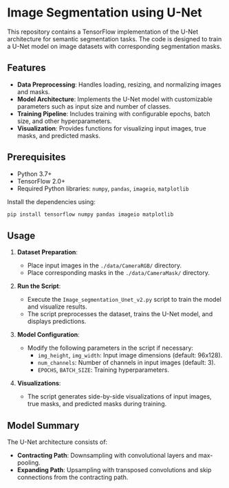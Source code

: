 # Image Segmentation using U-Net

This repository contains a TensorFlow implementation of the U-Net architecture for semantic segmentation tasks. The code is designed to train a U-Net model on image datasets with corresponding segmentation masks.

## Features

- **Data Preprocessing**: Handles loading, resizing, and normalizing images and masks.
- **Model Architecture**: Implements the U-Net model with customizable parameters such as input size and number of classes.
- **Training Pipeline**: Includes training with configurable epochs, batch size, and other hyperparameters.
- **Visualization**: Provides functions for visualizing input images, true masks, and predicted masks.

## Prerequisites

- Python 3.7+
- TensorFlow 2.0+
- Required Python libraries: `numpy`, `pandas`, `imageio`, `matplotlib`

Install the dependencies using:

```bash
pip install tensorflow numpy pandas imageio matplotlib
```

## Usage

1. **Dataset Preparation**:
   - Place input images in the `./data/CameraRGB/` directory.
   - Place corresponding masks in the `./data/CameraMask/` directory.

2. **Run the Script**:
   - Execute the `Image_segmentation_Unet_v2.py` script to train the model and visualize results.
   - The script preprocesses the dataset, trains the U-Net model, and displays predictions.

3. **Model Configuration**:
   - Modify the following parameters in the script if necessary:
     - `img_height`, `img_width`: Input image dimensions (default: 96x128).
     - `num_channels`: Number of channels in input images (default: 3).
     - `EPOCHS`, `BATCH_SIZE`: Training hyperparameters.

4. **Visualizations**:
   - The script generates side-by-side visualizations of input images, true masks, and predicted masks during training.

## Model Summary

The U-Net architecture consists of:
- **Contracting Path**: Downsampling with convolutional layers and max-pooling.
- **Expanding Path**: Upsampling with transposed convolutions and skip connections from the contracting path.
